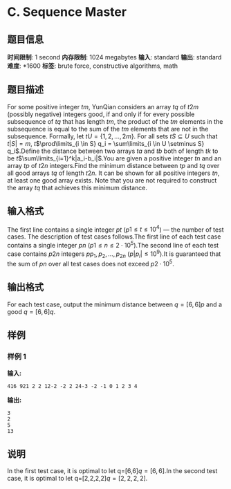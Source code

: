 # C. Sequence Master

## 题目信息

**时间限制**: 1 second
**内存限制**: 1024 megabytes
**输入**: standard
**输出**: standard
**难度**: *1600
**标签**: brute force, constructive algorithms, math

## 题目描述

For some positive integer $t$$m$, YunQian considers an array $t$$q$ of $t$$2m$ (possibly negative) integers good, if and only if for every possible subsequence of $t$$q$ that has length $t$$m$, the product of the $t$$m$ elements in the subsequence is equal to the sum of the $t$$m$ elements that are not in the subsequence. Formally, let $t$$U=\{1,2,\ldots,2m\}$. For all sets $t$$S \subseteq U$ such that $t$$|S|=m$, $t$$\prod\limits_{i \in S} q_i = \sum\limits_{i \in U \setminus S} q_i$.Define the distance between two arrays $t$$a$ and $t$$b$ both of length $t$$k$ to be $t$$\sum\limits_{i=1}^k|a_i-b_i|$.You are given a positive integer $t$$n$ and an array $t$$p$ of $t$$2n$ integers.Find the minimum distance between $t$$p$ and $t$$q$ over all good arrays $t$$q$ of length $t$$2n$. It can be shown for all positive integers $t$$n$, at least one good array exists. Note that you are not required to construct the array $t$$q$ that achieves this minimum distance.

## 输入格式

The first line contains a single integer $p$$t$ ($p$$1\le t\le 10^4$) — the number of test cases. The description of test cases follows.The first line of each test case contains a single integer $p$$n$ ($p$$1\le n\le 2\cdot10^5$).The second line of each test case contains $p$$2n$ integers $p$$p_1, p_2, \ldots, p_{2n}$ ($p$$|p_i| \le 10^9$).It is guaranteed that the sum of $p$$n$ over all test cases does not exceed $p$$2\cdot 10^5$.

## 输出格式

For each test case, output the minimum distance between $q=[6,6]$$p$ and a good $q=[6,6]$$q$.

## 样例

### 样例 1

**输入:**
```
416 921 2 2 12-2 -2 2 24-3 -2 -1 0 1 2 3 4
```

**输出:**
```
3
2
5
13
```

## 说明

In the first test case, it is optimal to let q=[6,6]$q=[6,6]$.In the second test case, it is optimal to let q=[2,2,2,2]$q=[2,2,2,2]$.
